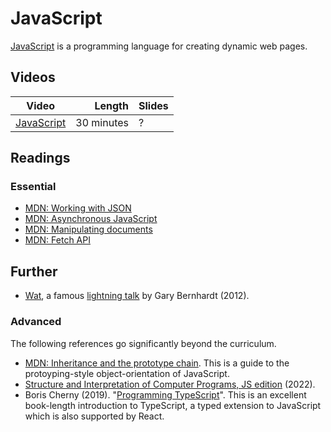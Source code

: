 #  JavaScript

[JavaScript](https://developer.mozilla.org/en-US/docs/Web/JavaScript) is a programming language for creating dynamic web pages.


## Videos

| Video | Length | Slides |
|-------|-------:|--------|
| [JavaScript](https://web.microsoftstream.com/video/254b5d16-7989-41bf-a7ff-f854443e4ff9) | 30 minutes | ? |

## Readings

### Essential

* [MDN: Working with JSON](https://developer.mozilla.org/en-US/docs/Glossary/JSON)
* [MDN: Asynchronous JavaScript](https://developer.mozilla.org/en-US/docs/Learn/JavaScript/Asynchronous/)
* [MDN: Manipulating documents](https://developer.mozilla.org/en-US/docs/Learn/JavaScript/Client-side_web_APIs/Manipulating_documents)
* [MDN: Fetch API](https://developer.mozilla.org/en-US/docs/Web/API/Fetch_API)


## Further

* [Wat](https://www.destroyallsoftware.com/talks/wat), a famous [lightning
  talk](https://en.wikipedia.org/wiki/Lightning_tal) by Gary Bernhardt (2012).

### Advanced

The following references go significantly beyond the curriculum.

* [MDN: Inheritance and the prototype chain](https://developer.mozilla.org/en-US/docs/Web/JavaScript/Inheritance_and_the_prototype_chain). This is a guide to the protoyping-style object-orientation of JavaScript.
* [Structure and Interpretation of Computer Programs, JS edition](https://sourceacademy.org/sicpjs/ 
) (2022).
* Boris Cherny (2019). "[Programming TypeScript](https://bris.on.worldcat.org/oclc/1099253345)". This is an excellent book-length introduction to TypeScript, a typed extension to JavaScript which is also supported by React.